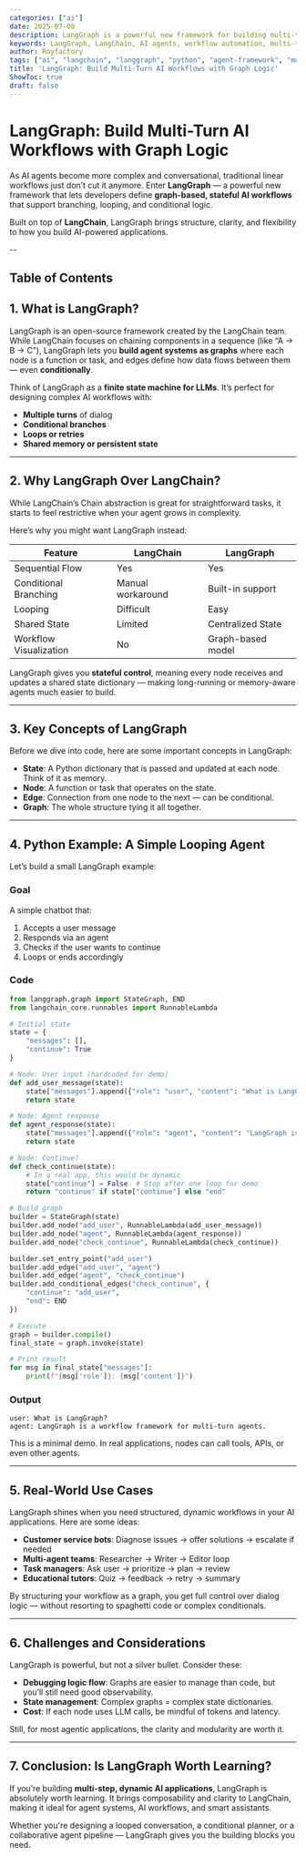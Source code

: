 ```yaml
---
categories: ["ai"]
date: 2025-07-08
description: LangGraph is a powerful new framework for building multi-turn, branching AI workflows based on LangChain. Learn how it works, why it matters, and how to use it with a Python example.
keywords: LangGraph, LangChain, AI agents, workflow automation, multi-turn dialog, Python LLM, stateful agents, graph-based AI
author: Royfactory
tags: ["ai", "langchain", "langgraph", "python", "agent-framework", "multi-turn-dialog", "graph-llm", "llm-engineering"]
title: 'LangGraph: Build Multi-Turn AI Workflows with Graph Logic'
ShowToc: true
draft: false
---
```


# LangGraph: Build Multi-Turn AI Workflows with Graph Logic

As AI agents become more complex and conversational, traditional linear workflows just don’t cut it anymore. Enter **LangGraph** — a powerful new framework that lets developers define **graph-based, stateful AI workflows** that support branching, looping, and conditional logic.

Built on top of **LangChain**, LangGraph brings structure, clarity, and flexibility to how you build AI-powered applications.

--
## Table of Contents

## 1. What is LangGraph?

LangGraph is an open-source framework created by the LangChain team. While LangChain focuses on chaining components in a sequence (like “A → B → C”), LangGraph lets you **build agent systems as graphs** where each node is a function or task, and edges define how data flows between them — even **conditionally**.

Think of LangGraph as a **finite state machine for LLMs**. It’s perfect for designing complex AI workflows with:

- **Multiple turns** of dialog
- **Conditional branches**
- **Loops or retries**
- **Shared memory or persistent state**

---

## 2. Why LangGraph Over LangChain?

While LangChain’s Chain abstraction is great for straightforward tasks, it starts to feel restrictive when your agent grows in complexity.

Here’s why you might want LangGraph instead:

| Feature                    | LangChain        | LangGraph         |
|---------------------------|------------------|-------------------|
| Sequential Flow           | Yes              | Yes               |
| Conditional Branching     | Manual workaround| Built-in support  |
| Looping                   | Difficult         | Easy              |
| Shared State              | Limited           | Centralized State |
| Workflow Visualization    | No                | Graph-based model |

LangGraph gives you **stateful control**, meaning every node receives and updates a shared state dictionary — making long-running or memory-aware agents much easier to build.

---

## 3. Key Concepts of LangGraph

Before we dive into code, here are some important concepts in LangGraph:

- **State**: A Python dictionary that is passed and updated at each node. Think of it as memory.
- **Node**: A function or task that operates on the state.
- **Edge**: Connection from one node to the next — can be conditional.
- **Graph**: The whole structure tying it all together.

---

## 4. Python Example: A Simple Looping Agent

Let’s build a small LangGraph example:

### Goal

A simple chatbot that:
1. Accepts a user message  
2. Responds via an agent  
3. Checks if the user wants to continue  
4. Loops or ends accordingly  

### Code

```python
from langgraph.graph import StateGraph, END
from langchain_core.runnables import RunnableLambda

# Initial state
state = {
    "messages": [],
    "continue": True
}

# Node: User input (hardcoded for demo)
def add_user_message(state):
    state["messages"].append({"role": "user", "content": "What is LangGraph?"})
    return state

# Node: Agent response
def agent_response(state):
    state["messages"].append({"role": "agent", "content": "LangGraph is a workflow framework for multi-turn agents."})
    return state

# Node: Continue?
def check_continue(state):
    # In a real app, this would be dynamic
    state["continue"] = False  # Stop after one loop for demo
    return "continue" if state["continue"] else "end"

# Build graph
builder = StateGraph(state)
builder.add_node("add_user", RunnableLambda(add_user_message))
builder.add_node("agent", RunnableLambda(agent_response))
builder.add_node("check_continue", RunnableLambda(check_continue))

builder.set_entry_point("add_user")
builder.add_edge("add_user", "agent")
builder.add_edge("agent", "check_continue")
builder.add_conditional_edges("check_continue", {
    "continue": "add_user",
    "end": END
})

# Execute
graph = builder.compile()
final_state = graph.invoke(state)

# Print result
for msg in final_state["messages"]:
    print(f"{msg['role']}: {msg['content']}")
````

### Output

```
user: What is LangGraph?
agent: LangGraph is a workflow framework for multi-turn agents.
```

This is a minimal demo. In real applications, nodes can call tools, APIs, or even other agents.

---

## 5. Real-World Use Cases

LangGraph shines when you need structured, dynamic workflows in your AI applications. Here are some ideas:

* **Customer service bots**: Diagnose issues → offer solutions → escalate if needed
* **Multi-agent teams**: Researcher → Writer → Editor loop
* **Task managers**: Ask user → prioritize → plan → review
* **Educational tutors**: Quiz → feedback → retry → summary

By structuring your workflow as a graph, you get full control over dialog logic — without resorting to spaghetti code or complex conditionals.

---

## 6. Challenges and Considerations

LangGraph is powerful, but not a silver bullet. Consider these:

* **Debugging logic flow**: Graphs are easier to manage than code, but you’ll still need good observability.
* **State management**: Complex graphs = complex state dictionaries.
* **Cost**: If each node uses LLM calls, be mindful of tokens and latency.

Still, for most agentic applications, the clarity and modularity are worth it.

---

## 7. Conclusion: Is LangGraph Worth Learning?

If you’re building **multi-step, dynamic AI applications**, LangGraph is absolutely worth learning. It brings composability and clarity to LangChain, making it ideal for agent systems, AI workflows, and smart assistants.

Whether you're designing a looped conversation, a conditional planner, or a collaborative agent pipeline — LangGraph gives you the building blocks you need.